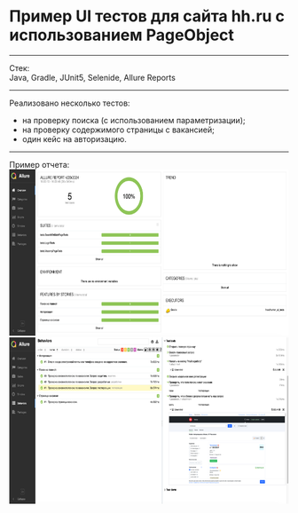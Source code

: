 # Пример UI тестов для сайта hh.ru с использованием PageObject

---

Стек:  
Java, Gradle, JUnit5, Selenide, Allure Reports

---

Реализовано несколько тестов:
- на проверку поиска (с использованием параметризации);
- на проверку содержимого страницы с вакансией;
- один кейс на авторизацию.

---

Пример отчета:  
<img src="screenshots/allure_report2.png" width="700px" height="300px" title="Java" alt="Java">
<img src="screenshots/allure_report1.png" width="700px" height="300px" title="Java" alt="Java">